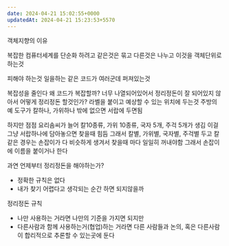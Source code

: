 ```yaml
---
date: 2024-04-21 15:02:55+0000
updatedAt: 2024-04-21 15:23:53+5570
---
```

객체지향의 이유

복잡한 컴퓨터세계를 단순화 하려고
같은것은 묶고
다른것은 나누고
이것을 객체단위로 하는것

피해야 하는것 일을하는 같은 코드가 여러군데 퍼져있는것

복잡성을 줄인다
왜 코드가 복잡할까?
너무 나열되어있어서
정리정돈이 잘 되어있지 않아서
어떻게 정리정돈 할것인가?
라벨을 붙이고 예상할 수 있는 위치에 두는것
주방의 예
도구가 칼하나, 가위하나 밖에 없으면 서랍에 두면됨

하지만 점점 요리솜씨가 늘어 칼10종류, 가위 10종류, 국자 5개, 주걱 5개가 생김
이걸 그냥 서랍하나에 담아놓으면 찾을때 힘듬
그래서 칼별, 가위별, 국자별, 주걱별 두고
칼같은 경우는 손잡이가 다 비슷하게 생겨서 찾을때 마다 일일히 꺼내야함
그래서 손잡이에 이름을 붙이거나 한다

과연 언제부터 정리정돈을 해야하는가?
- 정확한 규칙은 없다
- 내가 찾기 어렵다고 생각되는 순간 하면 되지않을까

정리정돈 규칙
- 나만 사용하는 거라면 나만의 기준을 가지면 되지만
- 다른사람과 함께 사용하는거(협업)하는 거라면 다른 사람들과 논의, 혹은 다른사람이 합리적으로 추론할 수 있는곳에 둔다